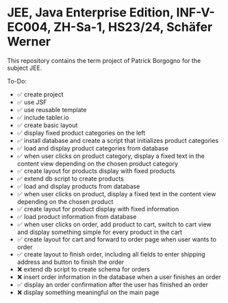 # JEE, Java Enterprise Edition, INF-V-EC004, ZH-Sa-1, HS23/24, Schäfer Werner
This repository contains the term project of Patrick Borgogno for the subject JEE.

To-Do:
- ✅ create project
- ✅ use JSF
- ✅ use reusable template
- ✅ include tabler.io
- ✅ create basic layout
- ✅ display fixed product categories on the left
- ✅ install database and create a script that initializes product categories
- ✅ load and display product categories from database
- ✅ when user clicks on product category, display a fixed text in the content view depending on the chosen product category
- ✅ create layout for products display with fixed products
- ✅ extend db script to create products
- ✅ load and display products from database
- ✅ when user clicks on product, display a fixed text in the content view depending on the chosen product
- ✅ create layout for product display with fixed information
- ✅ load product information from database
- ✅ when user clicks on order, add product to cart, switch to cart view and display something simple for every product in the cart
- ✅ create layout for cart and forward to order page when user wants to order
- ✅ create layout to finish order, including all fields to enter shipping address and button to finish the order
- ❌ extend db script to create schema for orders
- ❌ insert order information in the database when a user finishes an order
- ✅ display an order confirmation after the user has finished an order
- ❌ display something meaningful on the main page
